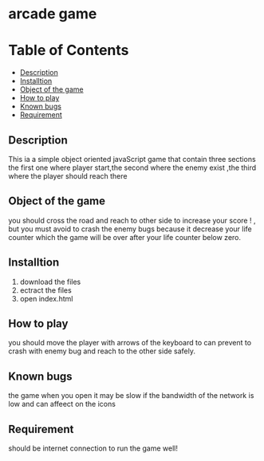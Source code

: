 arcade game
===============================

Table of Contents
===============================

* [Description](#description)
* [Installtion](#installtion)
* [Object of the game](#object-of-the-game)
* [How to play](#how-to-play)
* [Known bugs](#known-bugs)
* [Requirement](#requirement)

## Description

This ia a simple object oriented javaScript game that contain three sections the first one where player start,the second where the enemy exist ,the third where the player should reach there

## Object of the game

you should cross the road and reach to other side to increase your score ! , but you must avoid to crash the enemy bugs because it decrease your life counter which the game will be over after your life counter below zero.

## Installtion

1. download the files
2. ectract the files
3. open index.html

## How to play

you should move the player with arrows of the keyboard to can prevent to crash with enemy bug and reach to the other side safely.

## Known bugs

the game when you open it may be slow if the bandwidth of the network is low
and can affeect on the icons

## Requirement

should be internet connection to run the game well!
